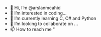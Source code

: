 - 👋 Hi, I’m @arslanmcahid
- 👀 I’m interested in coding...
- 🌱 I’m currently learning C, C# and Python
- 💞️ I’m looking to collaborate on ...
- 📫 How to reach me "

<!---
arslanmcahid/arslanmcahid is a ✨ special ✨ repository because its `README.md` (this file) appears on your GitHub profile.
You can click the Preview link to take a look at your changes.
--->
